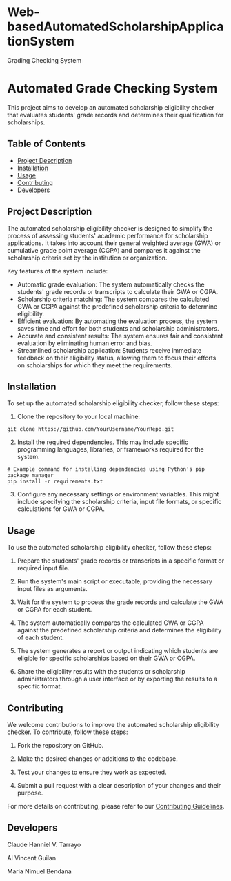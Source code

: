 # Web-basedAutomatedScholarshipApplicationSystem
Grading Checking System

# Automated Grade Checking System 

This project aims to develop an automated scholarship eligibility checker that evaluates students' grade records and determines their qualification for scholarships.

## Table of Contents

- [Project Description](#project-description)
- [Installation](#installation)
- [Usage](#usage)
- [Contributing](#contributing)
- [Developers](#developers)


## Project Description

The automated scholarship eligibility checker is designed to simplify the process of assessing students' academic performance for scholarship applications. It takes into account their general weighted average (GWA) or cumulative grade point average (CGPA) and compares it against the scholarship criteria set by the institution or organization.

Key features of the system include:

- Automatic grade evaluation: The system automatically checks the students' grade records or transcripts to calculate their GWA or CGPA.
- Scholarship criteria matching: The system compares the calculated GWA or CGPA against the predefined scholarship criteria to determine eligibility.
- Efficient evaluation: By automating the evaluation process, the system saves time and effort for both students and scholarship administrators.
- Accurate and consistent results: The system ensures fair and consistent evaluation by eliminating human error and bias.
- Streamlined scholarship application: Students receive immediate feedback on their eligibility status, allowing them to focus their efforts on scholarships for which they meet the requirements.

## Installation

To set up the automated scholarship eligibility checker, follow these steps:

1. Clone the repository to your local machine:

```
git clone https://github.com/YourUsername/YourRepo.git
```

2. Install the required dependencies. This may include specific programming languages, libraries, or frameworks required for the system.

```
# Example command for installing dependencies using Python's pip package manager
pip install -r requirements.txt
```

3. Configure any necessary settings or environment variables. This might include specifying the scholarship criteria, input file formats, or specific calculations for GWA or CGPA.

## Usage

To use the automated scholarship eligibility checker, follow these steps:

1. Prepare the students' grade records or transcripts in a specific format or required input file.

2. Run the system's main script or executable, providing the necessary input files as arguments.

3. Wait for the system to process the grade records and calculate the GWA or CGPA for each student.

4. The system automatically compares the calculated GWA or CGPA against the predefined scholarship criteria and determines the eligibility of each student.

5. The system generates a report or output indicating which students are eligible for specific scholarships based on their GWA or CGPA.

6. Share the eligibility results with the students or scholarship administrators through a user interface or by exporting the results to a specific format.

## Contributing

We welcome contributions to improve the automated scholarship eligibility checker. To contribute, follow these steps:

1. Fork the repository on GitHub.

2. Make the desired changes or additions to the codebase.

3. Test your changes to ensure they work as expected.

4. Submit a pull request with a clear description of your changes and their purpose.

For more details on contributing, please refer to our [Contributing Guidelines](CONTRIBUTING.md).

## Developers

Claude Hanniel V. Tarrayo

Al Vincent Guilan

Maria Nimuel Bendana
